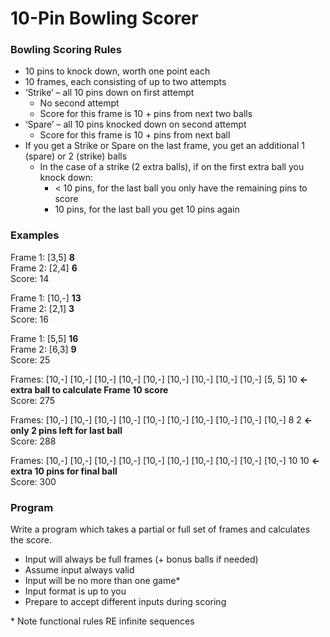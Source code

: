 # 10-Pin Bowling Scorer

### Bowling Scoring Rules

* 10 pins to knock down, worth one point each
* 10 frames, each consisting of up to two attempts
* ‘Strike’ – all 10 pins down on first attempt
    * No second attempt
    * Score for this frame is 10 + pins from next two balls
* ‘Spare’ – all 10 pins knocked down on second attempt
    * Score for this frame is 10 + pins from next ball
* If you get a Strike or Spare on the last frame, you get an additional 1 (spare) or 2 (strike) balls 
    * In the case of a strike (2 extra balls), if on the first extra ball you knock down:
        * < 10 pins, for the last ball you only have the remaining pins to score
        * 10 pins, for the last ball you get 10 pins again

### Examples

Frame 1: [3,5] **8**  
Frame 2: [2,4] **6**  
Score: 14  

Frame 1: [10,-] **13**  
Frame 2: [2,1] **3**  
Score: 16  

Frame 1: [5,5] **16**  
Frame 2: [6,3] **9**  
Score: 25  

Frames: [10,-] [10,-] [10,-] [10,-] [10,-] [10,-] [10,-] [10,-] [10,-] [5, 5] 10 **<- extra ball to calculate Frame 10 score**  
Score: 275  

Frames: [10,-] [10,-] [10,-] [10,-] [10,-] [10,-] [10,-] [10,-] [10,-] [10,-] 8 2 **<- only 2 pins left for last ball**  
Score: 288  

Frames: [10,-] [10,-] [10,-] [10,-] [10,-] [10,-] [10,-] [10,-] [10,-] [10,-] 10 10 **<- extra 10 pins for final ball**  
Score: 300  

### Program

Write a program which takes a partial or full set of frames and calculates the score.

* Input will always be full frames (+ bonus balls if needed)
* Assume input always valid
* Input will be no more than one game*
* Input format is up to you
* Prepare to accept different inputs during scoring

\* Note functional rules RE infinite sequences
